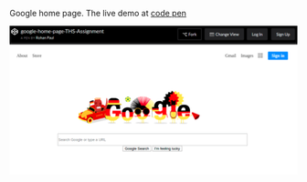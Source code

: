 Google home page. The live demo at [code pen](https://codepen.io/rohanpaul/pen/OvwyEr)

[<img src="Google-Home-Page-Codepen.png">](https://codepen.io/rohanpaul/pen/OvwyEr)